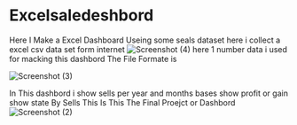 # Excelsaledeshbord
Here I Make a Excel  Dashboard Useing some seals dataset
here i collect a excel csv data set form internet 
![Screenshot (4)](https://user-images.githubusercontent.com/107715043/229885661-42377020-f3b1-4854-a156-46cdc27f76d7.png)
here 1 number data i used for macking this dashbord 
The File Formate is 

![Screenshot (3)](https://user-images.githubusercontent.com/107715043/229885956-0354fcb4-1c23-4a54-93e4-1a20ddedd99d.png)


In This dashbord i show  sells per year and months bases show profit or gain show state By Sells
This Is This The Final  Proejct  or Dashbord
![Screenshot (2)](https://user-images.githubusercontent.com/107715043/229887586-0ce2eb33-f94c-477a-9d34-bba6f39ed73a.png)
